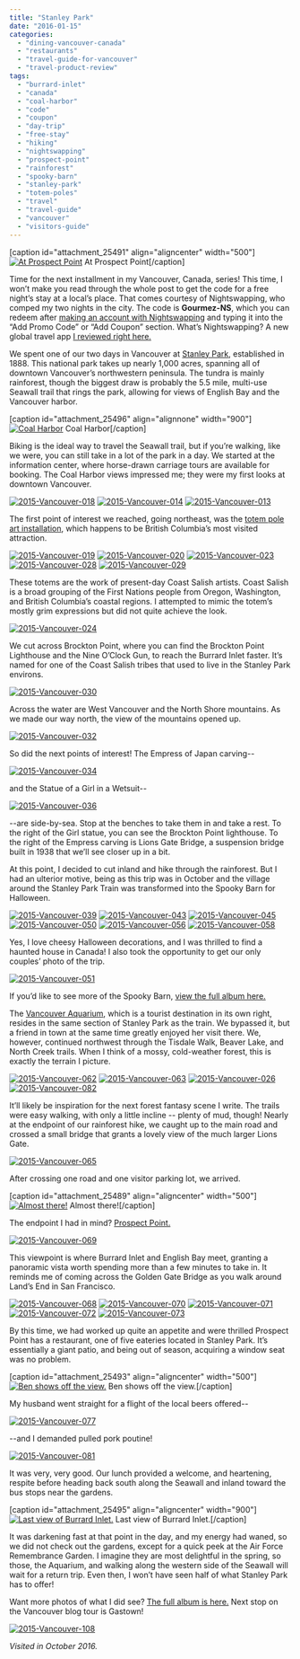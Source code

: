 ```yaml
---
title: "Stanley Park"
date: "2016-01-15"
categories: 
  - "dining-vancouver-canada"
  - "restaurants"
  - "travel-guide-for-vancouver"
  - "travel-product-review"
tags: 
  - "burrard-inlet"
  - "canada"
  - "coal-harbor"
  - "code"
  - "coupon"
  - "day-trip"
  - "free-stay"
  - "hiking"
  - "nightswapping"
  - "prospect-point"
  - "rainforest"
  - "spooky-barn"
  - "stanley-park"
  - "totem-poles"
  - "travel"
  - "travel-guide"
  - "vancouver"
  - "visitors-guide"
---
```


\[caption id="attachment\_25491" align="aligncenter" width="500"\][![At Prospect Point](http://s3.amazonaws.com/thegourmez-wpmedia/2016/01/2015-Vancouver-075-500x334.jpg)](http://s3.amazonaws.com/thegourmez-wpmedia/2016/01/2015-Vancouver-075.jpg) At Prospect Point\[/caption\]

Time for the next installment in my Vancouver, Canada, series! This time, I won’t make you read through the whole post to get the code for a free night’s stay at a local’s place. That comes courtesy of Nightswapping, who comped my two nights in the city. The code is **Gourmez-NS**, which you can redeem after [making an account with Nightswapping](https://www.nightswapping.com/en-us/login/signup-mode) and typing it into the “Add Promo Code” or “Add Coupon” section. What’s Nightswapping? A new global travel app [I reviewed right here.](http://thegourmez.com/2015/12/07/product-review-nightswapping-a-new-travel-lodging-exchange-site/)

We spent one of our two days in Vancouver at [Stanley Park](http://vancouver.ca/parks-recreation-culture/stanley-park.aspx), established in 1888. This national park takes up nearly 1,000 acres, spanning all of downtown Vancouver’s northwestern peninsula. The tundra is mainly rainforest, though the biggest draw is probably the 5.5 mile, multi-use Seawall trail that rings the park, allowing for views of English Bay and the Vancouver harbor.

\[caption id="attachment\_25496" align="alignnone" width="900"\][![Coal Harbor](http://s3.amazonaws.com/thegourmez-wpmedia/2016/01/2015-Vancouver-012-1024x414.jpg)](http://s3.amazonaws.com/thegourmez-wpmedia/2016/01/2015-Vancouver-012.jpg) Coal Harbor\[/caption\]

Biking is the ideal way to travel the Seawall trail, but if you’re walking, like we were, you can still take in a lot of the park in a day. We started at the information center, where horse-drawn carriage tours are available for booking. The Coal Harbor views impressed me; they were my first looks at downtown Vancouver.

[![2015-Vancouver-018](http://s3.amazonaws.com/thegourmez-wpmedia/2016/01/2015-Vancouver-018-500x334.jpg)](http://s3.amazonaws.com/thegourmez-wpmedia/2016/01/2015-Vancouver-018.jpg) [![2015-Vancouver-014](http://s3.amazonaws.com/thegourmez-wpmedia/2016/01/2015-Vancouver-014.jpg)](http://s3.amazonaws.com/thegourmez-wpmedia/2016/01/2015-Vancouver-014.jpg) [![2015-Vancouver-013](http://s3.amazonaws.com/thegourmez-wpmedia/2016/01/2015-Vancouver-013-500x334.jpg)](http://s3.amazonaws.com/thegourmez-wpmedia/2016/01/2015-Vancouver-013.jpg)

The first point of interest we reached, going northeast, was the [totem pole art installation](http://vancouver.ca/parks-recreation-culture/totems-and-first-nations-art.aspx), which happens to be British Columbia’s most visited attraction.

[![2015-Vancouver-019](http://s3.amazonaws.com/thegourmez-wpmedia/2016/01/2015-Vancouver-019-334x500.jpg)](http://s3.amazonaws.com/thegourmez-wpmedia/2016/01/2015-Vancouver-019.jpg) [![2015-Vancouver-020](http://s3.amazonaws.com/thegourmez-wpmedia/2016/01/2015-Vancouver-020-500x334.jpg)](http://s3.amazonaws.com/thegourmez-wpmedia/2016/01/2015-Vancouver-020.jpg) [![2015-Vancouver-023](http://s3.amazonaws.com/thegourmez-wpmedia/2016/01/2015-Vancouver-023-373x500.jpg)](http://s3.amazonaws.com/thegourmez-wpmedia/2016/01/2015-Vancouver-023.jpg) [![2015-Vancouver-028](http://s3.amazonaws.com/thegourmez-wpmedia/2016/01/2015-Vancouver-028-500x334.jpg)](http://s3.amazonaws.com/thegourmez-wpmedia/2016/01/2015-Vancouver-028.jpg) [![2015-Vancouver-029](http://s3.amazonaws.com/thegourmez-wpmedia/2016/01/2015-Vancouver-029-311x500.jpg)](http://s3.amazonaws.com/thegourmez-wpmedia/2016/01/2015-Vancouver-029.jpg)

These totems are the work of present-day Coast Salish artists. Coast Salish is a broad grouping of the First Nations people from Oregon, Washington, and British Columbia’s coastal regions. I attempted to mimic the totem’s mostly grim expressions but did not quite achieve the look.

[![2015-Vancouver-024](http://s3.amazonaws.com/thegourmez-wpmedia/2016/01/2015-Vancouver-024-334x500.jpg)](http://s3.amazonaws.com/thegourmez-wpmedia/2016/01/2015-Vancouver-024.jpg)

We cut across Brockton Point, where you can find the Brockton Point Lighthouse and the Nine O’Clock Gun, to reach the Burrard Inlet faster. It’s named for one of the Coast Salish tribes that used to live in the Stanley Park environs.

[![2015-Vancouver-030](http://s3.amazonaws.com/thegourmez-wpmedia/2016/01/2015-Vancouver-0301-1024x255.jpg)](http://s3.amazonaws.com/thegourmez-wpmedia/2016/01/2015-Vancouver-0301.jpg)

Across the water are West Vancouver and the North Shore mountains. As we made our way north, the view of the mountains opened up.

[![2015-Vancouver-032](http://s3.amazonaws.com/thegourmez-wpmedia/2016/01/2015-Vancouver-032-500x334.jpg)](http://s3.amazonaws.com/thegourmez-wpmedia/2016/01/2015-Vancouver-032.jpg)

So did the next points of interest! The Empress of Japan carving--

[![2015-Vancouver-034](http://s3.amazonaws.com/thegourmez-wpmedia/2016/01/2015-Vancouver-034-500x334.jpg)](http://s3.amazonaws.com/thegourmez-wpmedia/2016/01/2015-Vancouver-034.jpg)

and the Statue of a Girl in a Wetsuit--

[![2015-Vancouver-036](http://s3.amazonaws.com/thegourmez-wpmedia/2016/01/2015-Vancouver-036-500x334.jpg)](http://s3.amazonaws.com/thegourmez-wpmedia/2016/01/2015-Vancouver-036.jpg)

\--are side-by-sea. Stop at the benches to take them in and take a rest. To the right of the Girl statue, you can see the Brockton Point lighthouse. To the right of the Empress carving is Lions Gate Bridge, a suspension bridge built in 1938 that we’ll see closer up in a bit.

At this point, I decided to cut inland and hike through the rainforest. But I had an ulterior motive, being as this trip was in October and the village around the Stanley Park Train was transformed into the Spooky Barn for Halloween.

[![2015-Vancouver-039](http://s3.amazonaws.com/thegourmez-wpmedia/2016/01/2015-Vancouver-039-500x334.jpg)](http://s3.amazonaws.com/thegourmez-wpmedia/2016/01/2015-Vancouver-039.jpg) [![2015-Vancouver-043](http://s3.amazonaws.com/thegourmez-wpmedia/2016/01/2015-Vancouver-043-500x334.jpg)](http://s3.amazonaws.com/thegourmez-wpmedia/2016/01/2015-Vancouver-043.jpg) [![2015-Vancouver-045](http://s3.amazonaws.com/thegourmez-wpmedia/2016/01/2015-Vancouver-045-500x334.jpg)](http://s3.amazonaws.com/thegourmez-wpmedia/2016/01/2015-Vancouver-045.jpg) [![2015-Vancouver-050](http://s3.amazonaws.com/thegourmez-wpmedia/2016/01/2015-Vancouver-050-334x500.jpg)](http://s3.amazonaws.com/thegourmez-wpmedia/2016/01/2015-Vancouver-050.jpg) [![2015-Vancouver-056](http://s3.amazonaws.com/thegourmez-wpmedia/2016/01/2015-Vancouver-056-500x446.jpg)](http://s3.amazonaws.com/thegourmez-wpmedia/2016/01/2015-Vancouver-056.jpg) [![2015-Vancouver-058](http://s3.amazonaws.com/thegourmez-wpmedia/2016/01/2015-Vancouver-058-334x500.jpg)](http://s3.amazonaws.com/thegourmez-wpmedia/2016/01/2015-Vancouver-058.jpg)

Yes, I love cheesy Halloween decorations, and I was thrilled to find a haunted house in Canada! I also took the opportunity to get our only couples’ photo of the trip.

[![2015-Vancouver-051](http://s3.amazonaws.com/thegourmez-wpmedia/2016/01/2015-Vancouver-051-334x500.jpg)](http://s3.amazonaws.com/thegourmez-wpmedia/2016/01/2015-Vancouver-051.jpg)

If you’d like to see more of the Spooky Barn, [view the full album here.](https://www.facebook.com/media/set/?set=a.10153206138334607.1073741966.567409606&type=1&l=7cb90572d8)

The [Vancouver Aquarium](http://www.vanaqua.org/), which is a tourist destination in its own right, resides in the same section of Stanley Park as the train. We bypassed it, but a friend in town at the same time greatly enjoyed her visit there. We, however, continued northwest through the Tisdale Walk, Beaver Lake, and North Creek trails. When I think of a mossy, cold-weather forest, this is exactly the terrain I picture.

[![2015-Vancouver-062](http://s3.amazonaws.com/thegourmez-wpmedia/2016/01/2015-Vancouver-062-500x334.jpg)](http://s3.amazonaws.com/thegourmez-wpmedia/2016/01/2015-Vancouver-062.jpg) [![2015-Vancouver-063](http://s3.amazonaws.com/thegourmez-wpmedia/2016/01/2015-Vancouver-0631-500x334.jpg)](http://s3.amazonaws.com/thegourmez-wpmedia/2016/01/2015-Vancouver-0631.jpg) [![2015-Vancouver-026](http://s3.amazonaws.com/thegourmez-wpmedia/2016/01/2015-Vancouver-026-373x500.jpg)](http://s3.amazonaws.com/thegourmez-wpmedia/2016/01/2015-Vancouver-026.jpg) [![2015-Vancouver-082](http://s3.amazonaws.com/thegourmez-wpmedia/2016/01/2015-Vancouver-082-334x500.jpg)](http://s3.amazonaws.com/thegourmez-wpmedia/2016/01/2015-Vancouver-082.jpg)

It’ll likely be inspiration for the next forest fantasy scene I write. The trails were easy walking, with only a little incline -- plenty of mud, though! Nearly at the endpoint of our rainforest hike, we caught up to the main road and crossed a small bridge that grants a lovely view of the much larger Lions Gate.

[![2015-Vancouver-065](http://s3.amazonaws.com/thegourmez-wpmedia/2016/01/2015-Vancouver-065-500x334.jpg)](http://s3.amazonaws.com/thegourmez-wpmedia/2016/01/2015-Vancouver-065.jpg)

After crossing one road and one visitor parking lot, we arrived.

\[caption id="attachment\_25489" align="aligncenter" width="500"\][![Almost there!](http://s3.amazonaws.com/thegourmez-wpmedia/2016/01/2015-Vancouver-067-500x334.jpg)](http://s3.amazonaws.com/thegourmez-wpmedia/2016/01/2015-Vancouver-067.jpg) Almost there!\[/caption\]

The endpoint I had in mind? [Prospect Point.](http://www.prospectpoint.ca/Prospect_Point/Home.html)

[![2015-Vancouver-069](http://s3.amazonaws.com/thegourmez-wpmedia/2016/01/2015-Vancouver-069-500x244.jpg)](http://s3.amazonaws.com/thegourmez-wpmedia/2016/01/2015-Vancouver-069.jpg)

This viewpoint is where Burrard Inlet and English Bay meet, granting a panoramic vista worth spending more than a few minutes to take in. It reminds me of coming across the Golden Gate Bridge as you walk around Land’s End in San Francisco.

[![2015-Vancouver-068](http://s3.amazonaws.com/thegourmez-wpmedia/2016/01/2015-Vancouver-068-500x139.jpg)](http://s3.amazonaws.com/thegourmez-wpmedia/2016/01/2015-Vancouver-068.jpg) [![2015-Vancouver-070](http://s3.amazonaws.com/thegourmez-wpmedia/2016/01/2015-Vancouver-070-500x334.jpg)](http://s3.amazonaws.com/thegourmez-wpmedia/2016/01/2015-Vancouver-070.jpg) [![2015-Vancouver-071](http://s3.amazonaws.com/thegourmez-wpmedia/2016/01/2015-Vancouver-071-397x500.jpg)](http://s3.amazonaws.com/thegourmez-wpmedia/2016/01/2015-Vancouver-071.jpg) [![2015-Vancouver-072](http://s3.amazonaws.com/thegourmez-wpmedia/2016/01/2015-Vancouver-072-500x334.jpg)](http://s3.amazonaws.com/thegourmez-wpmedia/2016/01/2015-Vancouver-072.jpg) [![2015-Vancouver-073](http://s3.amazonaws.com/thegourmez-wpmedia/2016/01/2015-Vancouver-073-334x500.jpg)](http://s3.amazonaws.com/thegourmez-wpmedia/2016/01/2015-Vancouver-073.jpg)

By this time, we had worked up quite an appetite and were thrilled Prospect Point has a restaurant, one of five eateries located in Stanley Park. It’s essentially a giant patio, and being out of season, acquiring a window seat was no problem.

\[caption id="attachment\_25493" align="aligncenter" width="500"\][![Ben shows off the view.](http://s3.amazonaws.com/thegourmez-wpmedia/2016/01/2015-Vancouver-079-500x334.jpg)](http://s3.amazonaws.com/thegourmez-wpmedia/2016/01/2015-Vancouver-079.jpg) Ben shows off the view.\[/caption\]

My husband went straight for a flight of the local beers offered--

[![2015-Vancouver-077](http://s3.amazonaws.com/thegourmez-wpmedia/2016/01/2015-Vancouver-077-500x449.jpg)](http://s3.amazonaws.com/thegourmez-wpmedia/2016/01/2015-Vancouver-077.jpg)

\--and I demanded pulled pork poutine!

[![2015-Vancouver-081](http://s3.amazonaws.com/thegourmez-wpmedia/2016/01/2015-Vancouver-081-500x339.jpg)](http://s3.amazonaws.com/thegourmez-wpmedia/2016/01/2015-Vancouver-081.jpg)

It was very, very good. Our lunch provided a welcome, and heartening, respite before heading back south along the Seawall and inland toward the bus stops near the gardens.

\[caption id="attachment\_25495" align="aligncenter" width="900"\][![ Last view of Burrard Inlet.](http://s3.amazonaws.com/thegourmez-wpmedia/2016/01/2015-Vancouver-086-1024x174.jpg)](http://s3.amazonaws.com/thegourmez-wpmedia/2016/01/2015-Vancouver-086.jpg) Last view of Burrard Inlet.\[/caption\]

It was darkening fast at that point in the day, and my energy had waned, so we did not check out the gardens, except for a quick peek at the Air Force Remembrance Garden. I imagine they are most delightful in the spring, so those, the Aquarium, and walking along the western side of the Seawall will wait for a return trip. Even then, I won’t have seen half of what Stanley Park has to offer!

Want more photos of what I did see? [The full album is here.](https://www.facebook.com/media/set/?set=a.10153206357604607.1073741967.567409606&type=1&l=dae71c14bb) Next stop on the Vancouver blog tour is Gastown!

[![2015-Vancouver-108](http://s3.amazonaws.com/thegourmez-wpmedia/2016/01/2015-Vancouver-108-394x500.jpg)](http://s3.amazonaws.com/thegourmez-wpmedia/2016/01/2015-Vancouver-108.jpg)

_Visited in October 2016._
